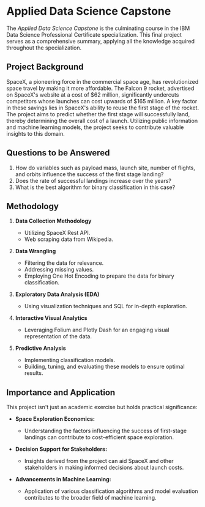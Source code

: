 #  **Applied Data Science Capstone**

The *Applied Data Science Capstone* is the culminating course in the IBM Data Science Professional Certificate specialization. This final project serves as a comprehensive summary, applying all the knowledge acquired throughout the specialization.

## **Project Background**

SpaceX, a pioneering force in the commercial space age, has revolutionized space travel by making it more affordable. The Falcon 9 rocket, advertised on SpaceX's website at a cost of $62 million, significantly undercuts competitors whose launches can cost upwards of $165 million. A key factor in these savings lies in SpaceX's ability to reuse the first stage of the rocket. The project aims to predict whether the first stage will successfully land, thereby determining the overall cost of a launch. Utilizing public information and machine learning models, the project seeks to contribute valuable insights to this domain.

## **Questions to be Answered**

1. How do variables such as payload mass, launch site, number of flights, and orbits influence the success of the first stage landing?
2. Does the rate of successful landings increase over the years?
3. What is the best algorithm for binary classification in this case?

## **Methodology**

1. **Data Collection Methodology**
   - Utilizing SpaceX Rest API.
   - Web scraping data from Wikipedia.

2. **Data Wrangling**
   - Filtering the data for relevance.
   - Addressing missing values.
   - Employing One Hot Encoding to prepare the data for binary classification.

3. **Exploratory Data Analysis (EDA)**
   - Using visualization techniques and SQL for in-depth exploration.

4. **Interactive Visual Analytics**
   - Leveraging Folium and Plotly Dash for an engaging visual representation of the data.

5. **Predictive Analysis**
   - Implementing classification models.
   - Building, tuning, and evaluating these models to ensure optimal results.

##  Importance and Application

This project isn't just an academic exercise but holds practical significance:

- **Space Exploration Economics:**
  - Understanding the factors influencing the success of first-stage landings can contribute to cost-efficient space exploration.

- **Decision Support for Stakeholders:**
  - Insights derived from the project can aid SpaceX and other stakeholders in making informed decisions about launch costs.

- **Advancements in Machine Learning:**
  - Application of various classification algorithms and model evaluation contributes to the broader field of machine learning.
